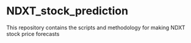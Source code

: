 # NDXT_stock_prediction
This repository contains the scripts and methodology for making NDXT stock price forecasts
